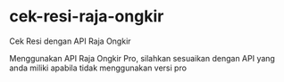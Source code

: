 # cek-resi-raja-ongkir
Cek Resi dengan API Raja Ongkir

Menggunakan API Raja Ongkir Pro, silahkan sesuaikan dengan API yang anda miliki apabila tidak menggunakan versi pro
